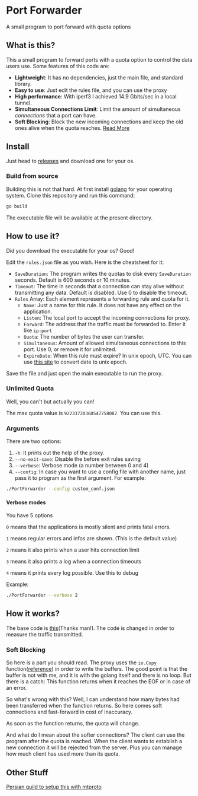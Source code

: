 # Port Forwarder
A small program to port forward with quota options
## What is this?
This a small program to forward ports with a quota option to control the data users use.
Some features of this code are:
* **Lightweight**: It has no dependencies, just the main file, and standard library.
* **Easy to use**: Just edit the rules file, and you can use the proxy
* **High performance**: With iperf3 I achieved 14.9 Gbits/sec in a local tunnel.
* **Simultaneous Connections Limit**: Limit the amount of simultaneous _connections_ that a port can have.
* **Soft Blocking**: Block the new incoming connections and keep the old ones alive when the quota reaches. [Read More](#Soft-Blocking)

## Install
Just head to [releases](https://github.com/HirbodBehnam/PortForwarder/releases) and download one for your os.
### Build from source
Building this is not that hard. At first install [golang](https://golang.org/dl/) for your operating system. Clone this repository and run this command:
```bash
go build
```
The executable file will be available at the present directory.
## How to use it?
Did you download the executable for your os? Good!

Edit the `rules.json` file as you wish. Here is the cheatsheet for it:
* `SaveDuration`: The program writes the quotas to disk every `SaveDuration` seconds. Default is 600 seconds or 10 minutes.
* `Timeout`: The time in seconds that a connection can stay alive without transmitting any data. Default is disabled. Use 0 to disable the timeout.
* `Rules` Array: Each element represents a forwarding rule and quota for it.
    * `Name`: Just a name for this rule. It does not have any effect on the application.
    * `Listen`: The local port to accept the incoming connections for proxy.
    * `Forward`: The address that the traffic must be forwarded to. Enter it like `ip:port`
    * `Quota`: The number of bytes the user can transfer.
    * `Simultaneous`: Amount of allowed simultaneous connections to this port. Use 0, or remove it for unlimited.
    * `ExpireDate`: When this rule must expire? In unix epoch, UTC. You can use [this site](https://www.epochconverter.com/) to convert date to unix epoch.
    
Save the file and just open the main executable to run the proxy.
### Unlimited Quota
Well, you can't but actually you can!

The max quota value is `92233720368547758087`. You can use this.
### Arguments
There are two options:
1. `-h`: It prints out the help of the proxy.
2. `--no-exit-save`: Disable the before exit rules saving
3. `--verbose`: Verbose mode (a number between 0 and 4)
4. `--config`: In case you want to use a config file with another name, just pass it to program as the first argument. For example:
```bash
./PortForwarder --config custom_conf.json
```
#### Verbose modes
You have 5 options

`0` means that the applications is mostly silent and prints fatal errors.

`1` means regular errors and infos are shown. (This is the default value)

`2` means it also prints when a user hits connection limit

`3` means it also prints a log when a connection timeouts

`4` means it prints every log possible. Use this to debug

Example:
```bash
./PortForwarder --verbose 2
```
## How it works?
The base code is [this](https://gist.github.com/qhwa/cb9d3851450bff3b705e)(Thanks man!). The code is changed in order to measure the traffic transmitted.
### Soft Blocking
So here is a part you should read. The proxy uses the `io.Copy` function([reference](https://golang.org/pkg/io/#Copy)) in order to write the buffers. The good point is that the buffer is not with me, and it is with the golang itself and there is no loop. But there is a catch: This function returns when it reaches the EOF or in case of an error.

So what's wrong with this? Well, I can understand how many bytes had been transferred when the function returns. So here comes soft connections and fast-forward in cost of inaccuracy.

As soon as the function returns, the quota will change.

And what do I mean about the softer connections? The client can use the program after the quota is reached. When the client wants to establish a new connection it will be rejected from the server. Plus you can manage how much client has used more than its quota.

## Other Stuff
[Persian guild to setup this with mtproto](http://rizy.ir/limitUsers)
